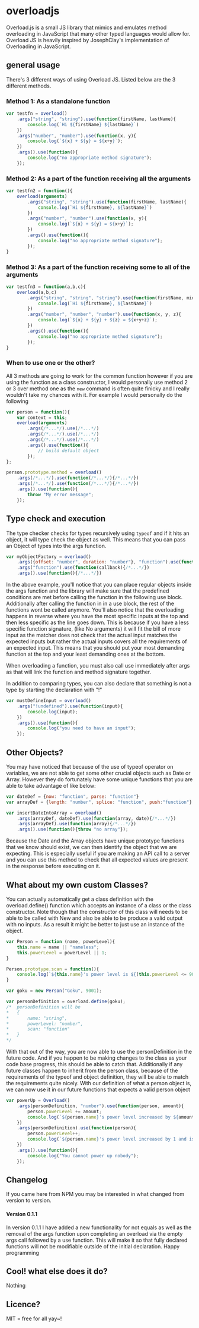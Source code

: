 # overloadjs

Overload.js is a small JS library that mimics and emulates method overloading in JavaScript that many other typed languages would allow for. Overload JS is heavily inspired by JosephClay's implementation of Overloading in JavaScript. 

## general usage

There's 3 different ways of using Overload JS. Listed below are the 3 different methods.

### Method 1: As a standalone function
```javascript
var testfn = overload()
	.args("string", "string").use(function(firstName, lastName){
		console.log(`Hi ${firstName} ${lastName}`)
	})
	.args("number", "number").use(function(x, y){
		console.log(`${x} + ${y} = ${x+y}`);
	})
	.args().use(function(){
		console.log("no appropriate method signature");
	});
```

### Method 2: As a part of the function receiving all the arguments
```javascript
var testfn2 = function(){
	overload(arguments)
		.args("string", "string").use(function(firstName, lastName){
			console.log(`Hi ${firstName}, ${lastName}`)
		})
		.args("number", "number").use(function(x, y){
			console.log(`${x} + ${y} = ${x+y}`);
		})
		.args().use(function(){
			console.log("no appropriate method signature");
		});
}
```

### Method 3: As a part of the function receiving some to all of the arguments
```javascript
var testfn3 = function(a,b,c){
	overload(a,b,c)
		.args("string", "string", "string").use(function(firstName, middleName, lastName){
			console.log(`Hi ${firstName}, ${lastName}`)
		})
		.args("number", "number", "number").use(function(x, y, z){
			console.log(`${x} + ${y} + ${z} = ${x+y+z}`);
		})
		.args().use(function(){
			console.log("no appropriate method signature");
		});
}
```

### When to use one or the other?

All 3 methods are going to work for the common function however if you are using the function as a class constructor, I would personally use method 2 or 3 over method one as the `new` command is often quite finicky and I really wouldn't take my chances with it. For example I would personally do the following

```javascript
var person = function(){
	var context = this;
	overload(arguments)
		.args(/*...*/).use(/*...*/)
		.args(/*...*/).use(/*...*/)
		.args(/*...*/).use(/*...*/)
		.args().use(function(){
			// build default object
		});
};

person.prototype.method = overload()
	.args(/*...*/).use(function(/*...*/){/*...*/})
	.args(/*...*/).use(function(/*...*/){/*...*/})
	.args().use(function(){
		throw "My error message";
	});
```

## Type check and execution
The type checker checks for types recursively using `typeof` and if it hits an object, it will type check the object as well. This means that you can pass an Object of types into the args function.

```javascript
var myObjectFactory = overload()
	.args({offset: "number", duration: "number"}, "function").use(function(options, callback){/*...*/}
	.args("function").use(function(callback){/*...*/})
	.args().use(function(){/*...*/})
```

In the above example, you'll notice that you can place regular objects inside the args function and the library will make sure that the predefined conditions are met before calling the function in the following use block. Additionally after calling the function in in a use block, the rest of the functions wont be called anymore. You'll also notice that the overloading happens in reverse where you have the most specific inputs at the top and then less specific as the line goes down. This is because if you have a less specific function signature, (like No arguments) it will fit the bill of more input as the matcher does not check that the actual input matches the expected inputs but rather the actual inputs covers all the requirements of an expected input. This means that you should put your most demanding function at the top and your least demanding ones at the bottom. 

When overloading a function, you must also call use immediately after args as that will link the function and method signature together. 

In addition to comparing types, you can also declare that something is not a type by starting the declaration with "!"

```javascript
var mustDefineInput = overload()
	.args("!undefined").use(function(input){
		console.log(input);
	})
	.args().use(function(){
		console.log("you need to have an input");
	});
```

## Other Objects?
You may have noticed that because of the use of typeof operator on variables, we are not able to get some other crucial objects such as Date or Array. However they do fortunately have some unique functions that you are able to take advantage of like below:

```javascript
var dateDef = {now: "function", parse: "function"}
var arrayDef = {length: "number", splice: "function", push:"function"}

var insertDateIntoArray = overload()
	.args(arrayDef, dateDef).use(function(array, date){/*...*/})
	.args(arrayDef).use(function(array){/*...*/})
	.args().use(function(){throw "no array"});
```

Because the Date and the Array objects have unique prototype functions that we know should exist, we can then identify the object that we are expecting. This is especially useful if you are making an API call to a server and you can use this method to check that all expected values are present in the response before executing on it. 

## What about my own custom Classes?

You can actually automatically get a class definition with the overload.define() function which accepts an instance of a class or the class constructor. Note though that the constructor of this class will needs to be able to be called with New and also be able to be produce a valid output with no inputs. As a result it might be better to just use an instance of the object. 

```javascript
var Person = function (name, powerLevel){
	this.name = name || "nameless"; 
	this.powerLevel = powerLevel || 1;
}

Person.prototype.scan = function(){
	console.log(`${this.name}'s power level is ${(this.powerLevel <= 9000)? this.powerLevel : "Over 9000"}`)
}

var goku = new Person("Goku", 9001);

var personDefinition = overload.define(goku);
/*  personDefinition will be
*   {
*		name: "string",
*		powerLevel: "number",
*		scan: "function"
*   }
*/
```

With that out of the way, you are now able to use the personDefinition in the future code. And if you happen to be making changes to the class as your code base progress, this should be able to catch that. Additionally if any future classes happen to inherit from the person class, because of the requirements of the typeof and object definition, they will be able to match the requirements quite nicely. With our definition of what a person object is, we can now use it in our future functions that expects a valid person object

```javascript
var powerUp = Overload()
	.args(personDefinition, "number").use(function(person, amount){
		person.powerLevel += amount;
		console.log(`${person.name}'s power level increased by ${amount} and is now ${person.powerLevel}`)
	})
	.args(personDefinition).use(function(person){
		person.powerLevel++;
		console.log(`${person.name}'s power level increased by 1 and is now ${person.powerLevel}`)
	})
	.args().use(function(){
		console.log("You cannot power up nobody");
	});
```

## Changelog
If you came here from NPM you may be interested in what changed from version to version. 

#### Version 0.1.1
In version 0.1.1 I have added a new functionality for not equals as well as the removal of the args function upon completing an overload via the empty args call followed by a use function. This will make it so that fully declared functions will not be modifiable outside of the initial declaration. Happy programming

## Cool! what else does it do?
Nothing

## Licence?
MIT = free for all yay~!